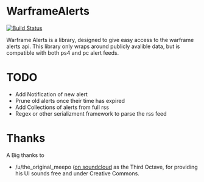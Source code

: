 WarframeAlerts
=======
[![Build Status](https://travis-ci.org/sirlag/WarframeAlerts.svg?branch=master)](https://travis-ci.org/sirlag/WarframeAlerts)


Warframe Alerts is a library, designed to give easy access to the warframe alerts api. This library only wraps around publicly avalible data, but is compatible with both ps4 and pc alert feeds.


TODO
=======
- Add Notification of new alert
- Prune old alerts once their time has expired
- Add Collections of alerts from full rss
- Regex or other serializment framework to parse the rss feed

Thanks
=======
A Big thanks to

- /u/the_original_meepo ([on soundcloud](https://soundcloud.com/third-octave) as the Third Octave, for providing his UI
sounds free and under Creative Commons.